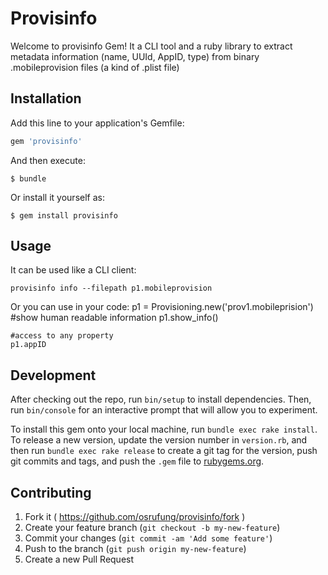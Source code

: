 # Provisinfo

Welcome to provisinfo Gem! It a CLI tool and a ruby library to extract metadata information (name, UUId, AppID, type) from binary .mobileprovision files (a kind of .plist file)

## Installation

Add this line to your application's Gemfile:

```ruby
gem 'provisinfo'
```

And then execute:

    $ bundle

Or install it yourself as:

    $ gem install provisinfo

## Usage
It can be used like a CLI client:
    
    provisinfo info --filepath p1.mobileprovision   

Or you can use in your code:
    p1 = Provisioning.new('prov1.mobileprision')
    #show human readable information
    p1.show_info() 
    
    #access to any property
    p1.appID
    
    
## Development

After checking out the repo, run `bin/setup` to install dependencies. Then, run `bin/console` for an interactive prompt that will allow you to experiment.

To install this gem onto your local machine, run `bundle exec rake install`. To release a new version, update the version number in `version.rb`, and then run `bundle exec rake release` to create a git tag for the version, push git commits and tags, and push the `.gem` file to [rubygems.org](https://rubygems.org).

## Contributing

1. Fork it ( https://github.com/osrufung/provisinfo/fork )
2. Create your feature branch (`git checkout -b my-new-feature`)
3. Commit your changes (`git commit -am 'Add some feature'`)
4. Push to the branch (`git push origin my-new-feature`)
5. Create a new Pull Request

